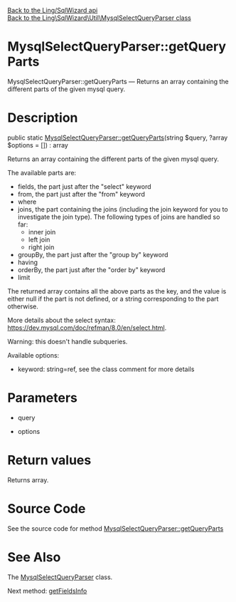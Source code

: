 [Back to the Ling/SqlWizard api](https://github.com/lingtalfi/SqlWizard/blob/master/doc/api/Ling/SqlWizard.md)<br>
[Back to the Ling\SqlWizard\Util\MysqlSelectQueryParser class](https://github.com/lingtalfi/SqlWizard/blob/master/doc/api/Ling/SqlWizard/Util/MysqlSelectQueryParser.md)


MysqlSelectQueryParser::getQueryParts
================



MysqlSelectQueryParser::getQueryParts — Returns an array containing the different parts of the given mysql query.




Description
================


public static [MysqlSelectQueryParser::getQueryParts](https://github.com/lingtalfi/SqlWizard/blob/master/doc/api/Ling/SqlWizard/Util/MysqlSelectQueryParser/getQueryParts.md)(string $query, ?array $options = []) : array




Returns an array containing the different parts of the given mysql query.

The available parts are:

- fields, the part just after the "select" keyword
- from, the part just after the "from" keyword
- where
- joins, the part containing the joins (including the join keyword for you to investigate the join type).
     The following types of joins are handled so far:
     - inner join
     - left join
     - right join
- groupBy, the part just after the "group by" keyword
- having
- orderBy, the part just after the "order by" keyword
- limit


The returned array contains all the above parts as the key, and the value is either null if the part is not defined,
or a string corresponding to the part otherwise.



More details about the select syntax: https://dev.mysql.com/doc/refman/8.0/en/select.html.


Warning: this doesn't handle subqueries.




Available options:
- keyword: string=ref, see the class comment for more details




Parameters
================


- query

    

- options

    


Return values
================

Returns array.








Source Code
===========
See the source code for method [MysqlSelectQueryParser::getQueryParts](https://github.com/lingtalfi/SqlWizard/blob/master/Util/MysqlSelectQueryParser.php#L82-L223)


See Also
================

The [MysqlSelectQueryParser](https://github.com/lingtalfi/SqlWizard/blob/master/doc/api/Ling/SqlWizard/Util/MysqlSelectQueryParser.md) class.

Next method: [getFieldsInfo](https://github.com/lingtalfi/SqlWizard/blob/master/doc/api/Ling/SqlWizard/Util/MysqlSelectQueryParser/getFieldsInfo.md)<br>

